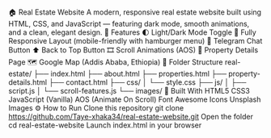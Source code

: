 🏠 Real Estate Website
A modern, responsive real estate website built using HTML, CSS, and JavaScript — featuring dark mode, smooth animations, and a clean, elegant design.
🚀 Features
🌓 Light/Dark Mode Toggle
📱 Fully Responsive Layout (mobile-friendly with hamburger menu)
💬 Telegram Chat Button
⬆️ Back to Top Button
🎞️ Scroll Animations (AOS)
🏡 Property Details Page
🗺️ Google Map (Addis Ababa, Ethiopia)
🧩 Folder Structure
real-estate/
├── index.html
├── about.html
├── properties.html
├── property-details.html
├── contact.html
├── css/
│   └── style.css
├── js/
│   ├── script.js
│   └── scroll-features.js
└── images/
🧠 Built With
HTML5
CSS3
JavaScript (Vanilla)
AOS (Animate On Scroll)
Font Awesome Icons
Unsplash Images
⚙️ How to Run
Clone this repository
git clone https://github.com/Taye-xhaka34/real-estate-website.git
Open the folder
cd real-estate-website
Launch index.html in your browser
